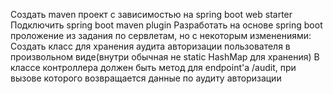 Создать maven проект с зависимостью на spring boot web starter
Подключить spring boot maven plugin
Разработать на основе spring boot проложение из задания по сервлетам, но с некоторым изменениями:
Создать класс для хранения аудита авторизации пользователя в произвольном виде(внутри обычная не static HashMap для хранения)
В классе контроллера должен быть метод для endpoint'а /audit, при вызове которого возвращается данные по аудиту авторизации